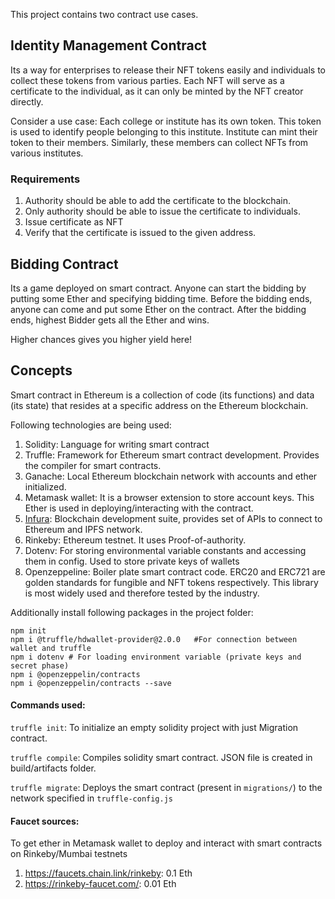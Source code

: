 This project contains two contract use cases.

## Identity Management Contract

Its a way for enterprises to release their NFT tokens easily and individuals to collect these tokens from various parties. Each NFT will serve as a certificate to the individual, as it can only be minted by the NFT creator directly.

Consider a use case: Each college or institute has its own token. This token is used to identify people belonging to this institute. Institute can mint their token to their members. Similarly, these members can collect NFTs from various institutes.


### Requirements
1. Authority should be able to add the certificate to the blockchain.
2. Only authority should be able to issue the certificate to individuals.
3. Issue certificate as NFT
4. Verify that the certificate is issued to the given address.

## Bidding Contract

Its a game deployed on smart contract. Anyone can start the bidding by putting some Ether and specifying bidding time. Before the bidding ends, anyone can come and put some Ether on the contract. After the bidding ends, highest Bidder gets all the Ether and wins.

Higher chances gives you higher yield here!

## Concepts

Smart contract in Ethereum is a collection of code (its functions) and data (its state) that resides at a specific address on the Ethereum blockchain.

Following technologies are being used:

1. Solidity: Language for writing smart contract
2. Truffle: Framework for Ethereum smart contract development. Provides the compiler for smart contracts.
3. Ganache: Local Ethereum blockchain network with accounts and ether initialized.
4. Metamask wallet: It is a browser extension to store account keys. This Ether is used in deploying/interacting with the contract.
5. [Infura](https://infura.io/): Blockchain development suite, provides set of APIs to connect to Ethereum and IPFS network.
6. Rinkeby: Ethereum testnet. It uses Proof-of-authority.
7. Dotenv: For storing environmental variable constants and accessing them in config. Used to store private keys of wallets
8. Openzeppeline: Boiler plate smart contract code. ERC20 and ERC721 are golden standards for fungible and NFT tokens respectively. This library is most widely used and therefore tested by the industry.

Additionally install following packages in the project folder:

```
npm init
npm i @truffle/hdwallet-provider@2.0.0   #For connection between wallet and truffle
npm i dotenv # For loading environment variable (private keys and secret phase)
npm i @openzeppelin/contracts
npm i @openzeppelin/contracts --save
```

#### Commands used:

`truffle init`: To initialize an empty solidity project with just Migration contract.

`truffle compile`: Compiles solidity smart contract. JSON file is created in build/artifacts folder.

`truffle migrate`: Deploys the smart contract (present in `migrations/`) to the network specified in `truffle-config.js`

#### Faucet sources:
To get ether in Metamask wallet to deploy and interact with smart contracts on Rinkeby/Mumbai testnets
1. https://faucets.chain.link/rinkeby: 0.1 Eth
2. https://rinkeby-faucet.com/: 0.01 Eth